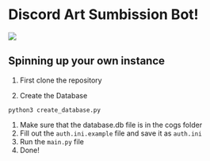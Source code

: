Discord Art Sumbission Bot!
=============
<a href="https://patreon.com/boiboi"><img src="https://img.shields.io/endpoint.svg?url=https%3A%2F%2Fshieldsio-patreon.herokuapp.com%2Fbotboi&style=for-the-badge" /> </a>

## Spinning up your own instance
1. First clone the repository

1. Create the Database
```
python3 create_database.py
```
1. Make sure that the database.db file is in the cogs folder
1. Fill out the `auth.ini.example` file and save it as `auth.ini`
1. Run the `main.py` file
1. Done!
